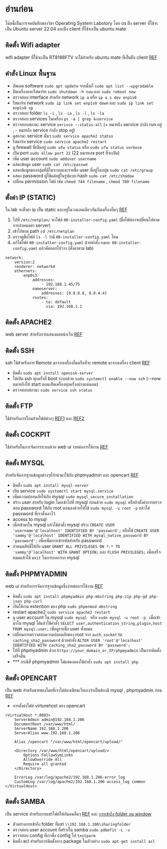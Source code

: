 # อ่านก่อน
โน๊ตนี้เป็นการจดบันทึกของวิชา Operating System Labotory โดย os ฝั่ง server ที่ใช้จะเป็น Ubuntu server 22.04 และฝั่ง client ที่ใช้จะเป็น ubuntu mate

## ติดตั้ง Wifi adapter
wifi adapter ที่ใช้จะเป็น RT8188FTV จะใช้สำหรับ ubuntu mate ที่เป็นฝั่ง client [REF](https://github.com/1999AZZAR/use-RTL8188FTV-on-linux)

## คำสั่ง Linux พื้นฐาน
- อัพเดต software `sudo apt update` จากนั้นก็ `sudo apt list --upgradable`
- ปิดเครื่องและรีสตาร์ท `sudo shutdown -h now` และ `sudo reboot now`
- ตรวจสอบ interface สำหรับ network `ip a` หรือ `ip a s dev enp1s0`
- รีสตาร์ท network `sudo ip link set enp1s0 down` และ `sudo ip link set enp1s0 up`
- ตรวจสอบ folder `ls -i` , `ls -ia` , `ls -l` , `ls -la`
- ตรวจสอบ services ในเครื่อง  `ps -a | grep ชื่อservice`
- ตรวจสอบสถานะ service `serivce --status-all` (+ หมายถึง service กำลัง run อยู่ , - หมายถึง service กำลัง stop อยู่)
- ดูสถานะ service นั้นๆ  `sudo service apache2 status`
- รีสตาร์ท service `sudo service apache2 restart`
- ดู firewall ที่เปิดอยู่ `sudo ufw status` หรือ `sudo ufw status verbose`
- เปิด port `sudo allow port 22` (22 หมายเลข port ที่จะเปิด)
- เพิ่ม user account `sudo adduser username`
- แสดงข้อมูล user `sudo cat /etc/passwd`
- แสดงข้อมูลของกลุ่มที่มีในระบบและรายชื่อ user ที่อยู่ในกลุ่ม `sudo cat /etc/group` 
- แสดง password ผู้ใช้แต่อยู่ในรูปแบบ hash `sudo cat /etc/shadow`
- เปลี่ยน permission ไฟล์ เช่น `chmod 744 filename` , `chmod 700 filename`

## ตั้งค่า IP (STATIC)  
ใน lab จะตั้งค่า ip เป็น static และอยู่ในวงแลนเดียวกันกับเครื่องอื่นๆ [REF](https://www.linuxtechi.com/static-ip-address-on-ubuntu-server/)
1. ไปที่ `/etc/netplan/` หาไฟล์  `00-installer-config.yaml` (ชื่อไฟล์อาจเปลี่ยนไปตามการกำหนดค่า server)
2. เข้าไปตาม path `cd /etc/netplan`
3. ตรวจดูชื่อไฟล์ `ls -l` ว่ามี  `00-installer-config.yaml` ไหม
4. แก้ไขไฟล์ `00-installer-config.yaml` ด้วยคำสั่ง `nano 00-installer-config.yaml` แล้วคัดลอกไปวาง (ตั้งค่าตาม lab)
```
network:
    version:2
    renderer: networkd
    ethernets:
        enp0s3:
            addresses:
                - 192.168.1.45/75
            nameserver:
                addresses: [8.8.8.8, 8.8.4.4] 
            routes:
                - to: default
                  via: 192.168.1.1
```

## ติดตั้ง APACHE2
web server สำหรับการแสดงผลหน้าเว็บ [REF](https://linuxhint.com/install-enable-openssh-ubuntu-22-04/)

## ติดตั้ง SSH
ssh ใช้สำหรับการ Remote มาจากเครื่องอื่นหรือที่จะ remote มาจากเครื่อง client [REF](https://linuxhint.com/install-enable-openssh-ubuntu-22-04/)
- ติดตั้ง `sudo apt install openssh-server`
- ให้เปิด ssh ทุกครั้งที่ boot ระบบด้วย `sudo systemctl enable --now ssh` (--now หมายถึงให้ start ตอนเปิดเครื่องทุกครั้งอย่างแน่นอน)
- ตรวจสอบสถานะ `sudo service ssh status`
  
## ติดตั้ง FTP
ใช้สำหรับการโอนย้ายไฟล์ต่างๆ [REF1](https://linuxhint.com/ubuntu-ftp-22-04-server-configuration/) และ [REF2](https://itslinuxfoss.com/how-to-install-an-ftp-server-on-ubuntu-22-04/)

## ติดตั้ง COCKPIT
ใช้สำหรับในการจัดการระบบด้วย web ui ง่ายต่อการใช้งาน [REF](https://www.techrepublic.com/article/install-cockpit-ubuntu-better-server/)

## ติดตั้ง MYSQL
สำหรับจัดการฐานข้อมูลต่างๆที่จำนำมาใช้กับ phpmyadmin และ opencart [REF](https://www.digitalocean.com/community/tutorials/how-to-install-mysql-on-ubuntu-20-04)
- ติดตั้ง `sudo apt install mysql-server`
- เปิด service `sudo systemctl start mysql.service`
- เพิ่มความปลอดภัยให้กับ mysql `sudo mysql_secure_installation`
- สร้าง user สำหรับ login โดยเข้าไปที่ mysql ก่อนด้วย `sudo mysql` หรือถ้าตั้งค่าการตรวจสอบ password ให้กับ root ตอนลงด้วยให้ใช้ `sudo mysql -u root -p` แล้วใส่ password ที่เราตั้งเอาไว้ 
- access to mysql
- เมื่อเข้ามาใน mysql แล้วใช้คำสั่ง mysql สร้าง `CREATE USER 'username'@'localhost' IDENTIFIED BY 'password';` หรือใช้ `CREATE USER 'sammy'@'localhost' IDENTIFIED WITH mysql_native_password BY 'password';` เพื่อเพิ่มการเข้ารหัสสำหรับ password
- กำหนดสิทธิ์ให้กับ user `GRANT ALL PRIVILEGES ON *.* TO 'sammy'@'localhost' WITH GRANT OPTION;` และ `FLUSH PRIVILEGES;` เมื่อเสร็จหมดแล้วใช้ `exit` ในการออกจาก mysql
  
## ติดตั้ง PHPMYADMIN
web ui สำหรับการจัดการฐานข้อมูลซึ่งง่ายต่อการใช้งาน [REF](https://www.digitalocean.com/community/tutorials/how-to-install-and-secure-phpmyadmin-on-ubuntu-20-04)
- ติดตั้ง `sudo apt install phpmyadmin php-mbstring php-zip php-gd php-json php-curl`
- เปิดใช้งาน extention ของ php `sudo phpenmod mbstring`
- restart apache2 `sudo service apache2 restart`
- ดู user account ใน mysql `sudo mysql ` หรือ `sudo mysql -u root -p ` เมื่อเข้ามาใน mysql ได้แล้วใช้คำสั่ง `SELECT user,authentication_string,plugin,host FROM mysql.user;` เพื่อดูรายชื่อ user ทั้งหมด
- เปลี่ยนการตรวจสอบความปลอดภัยของ root จาก `auth_socket` to `caching_sha2_password` ด้วยคำสั่ง `ALTER USER 'root'@'localhost' IDENTIFIED WITH caching_sha2_password BY 'password';`
- ไปที่ phpmyadmin ด้วย `https://your_domain_or_IP/phpmyadmin` เป็นการติดตั้งเสร็จสิ้น
- *** กรณีที่ phpmyadmin ไม่แสดงลองใช้คำสั่ง `sudu apt install php`
  
## ติดตั้ง OPENCART
เป็น web สำหรับขายของโดยที่เราไม่ต้องเขียนเว็บเองจำเป็นต้องมี mysql , phpmyadmin ก่อน [REF](https://www.linuxtuto.com/how-to-install-opencart-on-ubuntu-22-04/#)
- การตั้งค่าไฟล์ virturehost ของ opencart
```shell
<VirtualHost *:8083>
    ServerAdmin admin@192.168.1.206
    DocumentRoot /var/www/html/
    ServerName 192.168.1.206
    ServerAlias www.192.168.1.206

    Alias /opencart "/var/www/html/opencart/upload/"

    <Directory /var/www/html/opencart/upload/>
        Options FollowSymLinks
        AllowOverride All
        Require all granted
    </Directory>

    ErrorLog /var/log/apache2/192.168.1.206-error_log
    CustomLog /var/log/apache2/192.168.1.206-access_log common
</VirtualHost>
```

## ติดตั้ง SAMBA
เป็น service สำหรับการแชร์ไฟล์ให้กันคนอื่นๆ [REF](https://phoenixnap.com/kb/ubuntu-samba) และ [การเข้าถึง folder บน window](https://linuxsimply.com/how-to-access-samba-share-from-windows/)
- ตัวอย่างการเข้าถึง folder ที่แชร์ `\\192.168.1.206\sharingfolder`
- ตรวจสอบ user account ที่สร้างใน samba `sudo pdbefit -L -v`
- ตรวจสอบ config ที่เราพึ่ง config ไป `testparm`
- ติดตั้ง acl สำหรับการติดตั้งบาง package ในตัวอย่าง `sudo apt-get install acl`


